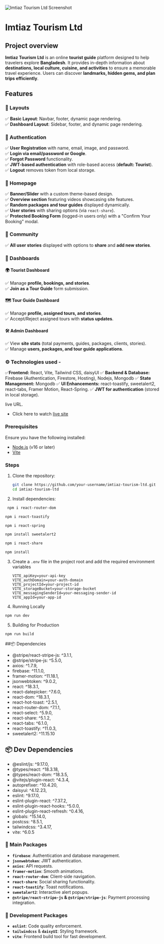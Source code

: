 ![Imtiaz Tourism Ltd Screenshot](https://i.ibb.co.com/B2v9gpmc/Screenshot-45.png)
# Imtiaz Tourism Ltd  

## Project overview 
**Imtiaz Tourism Ltd** is an online **tourist guide** platform designed to help travelers explore **Bangladesh**. It provides in-depth information about **destinations, local culture, cuisine, and activities** to ensure a memorable travel experience. Users can discover **landmarks, hidden gems, and plan trips efficiently**.  



## Features  

### 🔹 Layouts  
✅ **Basic Layout**: Navbar, footer, dynamic page rendering.  
✅ **Dashboard Layout**: Sidebar, footer, and dynamic page rendering.  

### 🔹 Authentication  
✅ **User Registration** with name, email, image, and password.  
✅ **Login via email/password or Google**.  
✅ **Forgot Password** functionality.  
✅ **JWT-based authentication** with role-based access (**default: Tourist**).  
✅ **Logout** removes token from local storage.  

### 🔹 Homepage  
✅ **Banner/Slider** with a custom theme-based design.  
✅ **Overview section** featuring videos showcasing site features.  
✅ **Random packages and tour guides** displayed dynamically.  
✅ **User stories** with sharing options (via `react-share`).  
✅ **Protected Booking Form** (logged-in users only) with a "Confirm Your Booking" modal.  

### 🔹 Community  
✅ **All user stories** displayed with options to **share** and **add new stories**.  

### 🔹 Dashboards  

#### **🌍 Tourist Dashboard**  
✅ Manage **profile, bookings, and stories**.  
✅ **Join as a Tour Guide** form submission.  

#### **🗺️ Tour Guide Dashboard**  
✅ Manage **profile, assigned tours, and stories**.  
✅ Accept/Reject assigned tours with **status updates**.  

#### **🛠️ Admin Dashboard**  
✅ View **site stats** (total payments, guides, packages, clients, stories).  
✅ Manage **users, packages, and tour guide applications**.  

### ⚙️ Technologies used  - 
✅**Frontend:** React, Vite, Tailwind CSS, daisyUI
✅ **Backend & Database:** Firebase (Authentication, Firestore, Hosting), Nodejs, Mongodb
✅ **State Management:** Mongodb
✅ **UI Enhancements:** react-toastify, sweetalert2, react-tabs, Framer Motion, React-Spring.
✅ **JWT for authentication** (stored in local storage).  

live URL.

- Click here to watch [live site](https://imtiaz-tourism-ltd.web.app/)


### Prerequisites  
Ensure you have the following installed:  
- [Node.js](https://nodejs.org/) (v16 or later)  
- [Vite](https://vitejs.dev/)  

### Steps  
1. Clone the repository:  
   ```bash
   git clone https://github.com/your-username/imtiaz-tourism-ltd.git
   cd imtiaz-tourism-ltd
   ```  
2. Install dependencies:  
  ```sh
   npm i react-router-dom
   ```
   ```sh
   npm i react-toastify
   ```
   ```sh
   npm i react-spring
   ```
   ```sh
   npm install sweetalert2
   ```
   ```sh
   npm i react-share
   ```
   ```sh
   npm install
   ```   
3. Create a `.env` file in the project root and add the required environment variables
   ```env
   VITE_apiKey=your-api-key
   VITE_authDomain=your-auth-domain
   VITE_projectId=your-project-id
   VITE_storageBucket=your-storage-bucket
   VITE_messagingSenderId=your-messaging-sender-id
   VITE_appId=your-app-id
   ``` 
4. Running Locally
```sh
npm run dev
```

5. Building for Production
```sh
npm run build
```
 


##📦 Dependencies
- @stripe/react-stripe-js: ^3.1.1,
- @stripe/stripe-js: ^5.5.0,
- axios: ^1.7.9,
- firebase: ^11.1.0,
- framer-motion: ^11.18.1,
- jsonwebtoken: ^9.0.2,
- react: ^18.3.1,
- react-datepicker: ^7.6.0,
- react-dom: ^18.3.1,
- react-hot-toast: ^2.5.1,
- react-router-dom: ^7.1.1,
- react-select: ^5.9.0,
- react-share: ^5.1.2,
- react-tabs: ^6.1.0,
- react-toastify: ^11.0.3,
- sweetalert2: ^11.15.10

 ## 📦 Dev Dependencies
- @eslint/js: ^9.17.0,
- @types/react: ^18.3.18,
- @types/react-dom: ^18.3.5,
- @vitejs/plugin-react: ^4.3.4,
- autoprefixer: ^10.4.20,
- daisyui: ^4.12.23,
- eslint: ^9.17.0,
- eslint-plugin-react: ^7.37.2,
- eslint-plugin-react-hooks: ^5.0.0,
- eslint-plugin-react-refresh: ^0.4.16,
- globals: ^15.14.0,
- postcss: ^8.5.1,
- tailwindcss: ^3.4.17,
- vite: ^6.0.5


### 🔹 Main Packages  
- **`firebase`**: Authentication and database management.  
- **`jsonwebtoken`**: JWT authentication.  
- **`axios`**: API requests.  
- **`framer-motion`**: Smooth animations.  
- **`react-router-dom`**: Client-side navigation.  
- **`react-share`**: Social sharing functionality.  
- **`react-toastify`**: Toast notifications.  
- **`sweetalert2`**: Interactive alert popups.  
- **`@stripe/react-stripe-js` & `@stripe/stripe-js`**: Payment processing integration.  

### 🔹 Development Packages  
- **`eslint`**: Code quality enforcement.  
- **`tailwindcss`** & **`daisyUI`**: Styling framework.  
- **`vite`**: Frontend build tool for fast development.  



